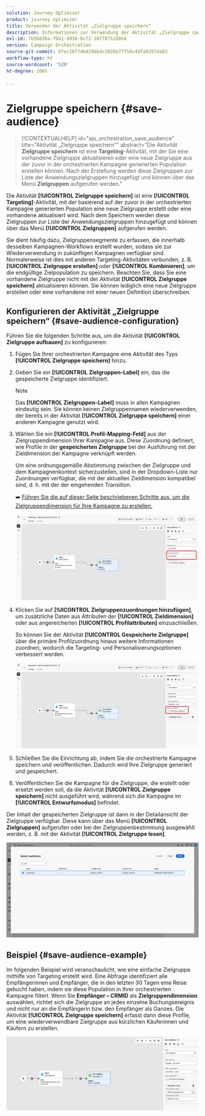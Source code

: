 ```yaml
---
solution: Journey Optimizer
product: journey optimizer
title: Verwenden der Aktivität „Zielgruppe speichern“
description: Informationen zur Verwendung der Aktivität „Zielgruppe speichern“ in einer orchestrierten Kampagne
exl-id: 7b5b03ba-fbb1-4916-8c72-10778752d8e4
version: Campaign Orchestration
source-git-commit: 07ec28f7d64296bdc2020a77f50c49fa92074a83
workflow-type: ht
source-wordcount: '520'
ht-degree: 100%

---
```



# Zielgruppe speichern {#save-audience}

>[!CONTEXTUALHELP]
>id="ajo_orchestration_save_audience"
>title="Aktivität „Zielgruppe speichern“"
>abstract="Die Aktivität **Zielgruppe speichern** ist eine **Targeting**-Aktivität, mit der Sie eine vorhandene Zielgruppe aktualisieren oder eine neue Zielgruppe aus der zuvor in der orchestrierten Kampagne generierten Population erstellen können. Nach der Erstellung werden diese Zielgruppen zur Liste der Anwendungszielgruppen hinzugefügt und können über das Menü **Zielgruppen** aufgerufen werden."

Die Aktivität **[!UICONTROL Zielgruppe speichern]** ist eine **[!UICONTROL Targeting]**-Aktivität, mit der basierend auf der zuvor in der orchestrierten Kampagne generierten Population eine neue Zielgruppe erstellt oder eine vorhandene aktualisiert wird. Nach dem Speichern werden diese Zielgruppen zur Liste der Anwendungszielgruppen hinzugefügt und können über das Menü **[!UICONTROL Zielgruppen]** aufgerufen werden.

Sie dient häufig dazu, Zielgruppensegmente zu erfassen, die innerhalb desselben Kampagnen-Workflows erstellt wurden, sodass sie zur Wiederverwendung in zukünftigen Kampagnen verfügbar sind. Normalerweise ist dies mit anderen Targeting-Aktivitäten verbunden, z. B. **[!UICONTROL Zielgruppe erstellen]** oder **[!UICONTROL Kombinieren]**, um die endgültige Zielpopulation zu speichern.
Beachten Sie, dass Sie eine vorhandene Zielgruppe nicht mit der Aktivität **[!UICONTROL Zielgruppe speichern]** aktualisieren können. Sie können lediglich eine neue Zielgruppe erstellen oder eine vorhandene mit einer neuen Definition überschreiben.

## Konfigurieren der Aktivität „Zielgruppe speichern“ {#save-audience-configuration}

Führen Sie die folgenden Schritte aus, um die Aktivität **[!UICONTROL Zielgruppe aufbauen]** zu konfigurieren:

1. Fügen Sie Ihrer orchestrierten Kampagne eine Aktivität des Typs **[!UICONTROL Zielgruppe speichern]** hinzu.

1. Geben Sie ein **[!UICONTROL Zielgruppen-Label]** ein, das die gespeicherte Zielgruppe identifiziert.

   >[!NOTE]
   >
   >Das **[!UICONTROL Zielgruppen-Label]** muss in allen Kampagnen eindeutig sein. Sie können keinen Zielgruppennamen wiederverwenden, der bereits in der Aktivität **[!UICONTROL Zielgruppe speichern]** einer anderen Kampagne genutzt wird.

1. Wählen Sie ein **[!UICONTROL Profil-Mapping-Feld]** aus der Zielgruppendimension Ihrer Kampagne aus. Diese Zuordnung definiert, wie Profile in der **gespeicherten Zielgruppe** bei der Ausführung mit der Zieldimension der Kampagne verknüpft werden.

   Um eine ordnungsgemäße Abstimmung zwischen der Zielgruppe und dem Kampagnenkontext sicherzustellen, sind in der Dropdown-Liste nur Zuordnungen verfügbar, die mit der aktuellen Zieldimension kompatibel sind, d. h. mit der der eingehenden Transition.

   ➡️ [Führen Sie die auf dieser Seite beschriebenen Schritte aus, um die Zielgruppendimension für Ihre Kampagne zu erstellen.](../target-dimension.md)

   ![](../assets/save-audience-1.png)

1. Klicken Sie auf **[!UICONTROL Zielgruppenzuordnungen hinzufügen]**, um zusätzliche Daten aus Attributen der **[!UICONTROL Zieldimension]** oder aus angereicherten **[!UICONTROL Profilattributen]** einzuschließen.

   So können Sie der Aktivität **[!UICONTROL Gespeicherte Zielgruppe]** über die primäre Profilzuordnung hinaus weitere Informationen zuordnen, wodurch die Targeting- und Personalisierungsoptionen verbessert werden.

   ![](../assets/save-audience-2.png)

1. Schließen Sie die Einrichtung ab, indem Sie die orchestrierte Kampagne speichern und veröffentlichen. Dadurch wird Ihre Zielgruppe generiert und gespeichert.

1. Veröffentlichen Sie die Kampagne für die Zielgruppe, die erstellt oder ersetzt werden soll, da die Aktivität **[!UICONTROL Zielgruppe speichern]** nicht ausgeführt wird, während sich die Kampagne im **[!UICONTROL Entwurfsmodus]** befindet.

Der Inhalt der gespeicherten Zielgruppe ist dann in der Detailansicht der Zielgruppe verfügbar. Diese kann über das Menü **[!UICONTROL Zielgruppen]** aufgerufen oder bei der Zielgruppenbestimmung ausgewählt werden, z. B. mit der Aktivität **[!UICONTROL Zielgruppe lesen]**.

![](../assets/save-audience-4.png)


## Beispiel {#save-audience-example}

Im folgenden Beispiel wird veranschaulicht, wie eine einfache Zielgruppe mithilfe von Targeting erstellt wird. Eine Abfrage identifiziert alle Empfängerinnen und Empfänger, die in den letzten 30 Tagen eine Reise gebucht haben, indem sie diese Population in Ihrer orchestrierten Kampagne filtert. Wenn Sie **Empfänger – CRMID** als **Zielgruppendimension** auswählen, richtet sich die Zielgruppe an jedes einzelne Buchungsereignis und nicht nur an die Empfängerin bzw. den Empfänger als Ganzes. Die Aktivität **[!UICONTROL Zielgruppe speichern]** erfasst dann diese Profile, um eine wiederverwendbare Zielgruppe aus kürzlichen Käuferinnen und Käufern zu erstellen.

![](../assets/save-audience-3.png)
